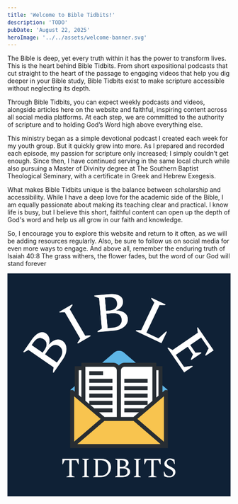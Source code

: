 ```yaml
---
title: 'Welcome to Bible Tidbits!'
description: 'TODO'
pubDate: 'August 22, 2025'
heroImage: '../../assets/welcome-banner.svg'
---
```


The Bible is deep, yet every truth within it has the power to transform lives. This is the heart behind Bible Tidbits. From short expositional podcasts that cut straight to the heart of the passage to engaging videos that help you dig deeper in your Bible study, Bible Tidbits exist to make scripture accessible without neglecting its depth.

Through Bible Tidbits, you can expect weekly podcasts and videos, alongside articles here on the website and faithful, inspiring content across all social media platforms. At each step, we are committed to the authority of scripture and to holding God’s Word high above everything else.

This ministry began as a simple devotional podcast I created each week for my youth group. But it quickly grew into more. As I prepared and recorded each episode, my passion for scripture only increased; I simply couldn’t get enough. Since then, I have continued serving in the same local church while also pursuing a Master of Divinity degree at The Southern Baptist Theological Seminary, with a certificate in Greek and Hebrew Exegesis.

What makes Bible Tidbits unique is the balance between scholarship and accessibility. While I have a deep love for the academic side of the Bible, I am equally passionate about making its teaching clear and practical. I know life is busy, but I believe this short, faithful content can open up the depth of God's word and help us all grow in our faith and knowledge.

So, I encourage you to explore this website and return to it often, as we will be adding resources regularly. Also, be sure to follow us on social media for even more ways to engage. And above all, remember the enduring truth of Isaiah 40:8 The grass withers, the flower fades, but the word of our God will stand forever

![blog placeholder](../../assets/bible-tidbits.svg)